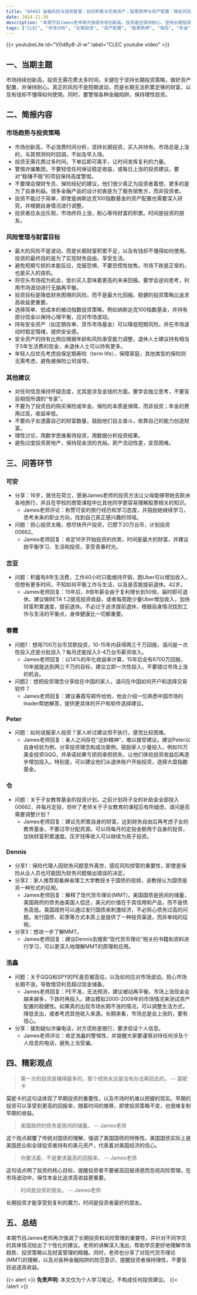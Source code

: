 ```yaml
---
title: "00493 金融风险与投资智慧：如何积累与花用资产；股票质押与资产配置：降低风险的智慧选择"
date: 2024-11-30
description: "本期节目James老师再次强调市场创新高，投资者应保持耐心，坚持长期投资策略，不要被短期波动干扰。此外，老师还解答了学员关于资产配置、股票质押、保险、年金、子女教育以及如何应对市场波动等问题，并分享了对现代货币理论(MMT)的理解。"
tags: ["CLEC", "市场分析", "长期投资", "资产配置", "股票质押", "保险", "年金", "子女教育", "风险管理", "MMT"]
---
```


{{< youtubeLite id="V0d8y8-Jl-w" label="CLEC youtube video" >}}

## 一、当期主题
市场持续创新高，投资无需花费太多时间，关键在于坚持长期投资策略，做好资产配置，并保持耐心。真正的风险不是短期波动，而是长期无法积累足够的财富，以及有钱却不懂得如何使用。同时，要警惕各种金融陷阱，保持理性投资。

## 二、简报内容
### 市场趋势与投资策略
* 市场创新高，不必浪费时间分析，坚持长期投资，买入并持有。市场总是上涨的，与其预测何时回调，不如及早入场。
* 投资无需花费过多时间，下单后即可离手，让时间发挥复利的力量。
* 警惕诈骗集团，不要轻信任何保证稳定收益，或每日上涨的投资建议。要对“稳赚不赔”的项目保持高度警惕。
* 不要理会理财专员、保险经纪的建议，他们很少真正为投资者着想，更多的是为了自身利益。很多金融产品的设计初衷是为了服务销售方，而非投资者。
* 投资不能过于简单，即使是纳斯达克100指数基金的资产配置也需要深入研究，并根据自身情况进行调整。
* 投资者应永远乐观，市场终将上涨，耐心等待财富的积累。时间是投资的朋友。

### 风险管理与财富目标
* 最大的风险不是波动，而是长期财富积累不足，以及有钱却不懂得如何使用。投资的最终目的是为了实现财务自由，享受生活。
*  避免短期亏损的本能反应，克服恐惧，不要恐慌性抛售。市场下跌是正常的，也是买入的良机。
*  将空头市场视为机会，低价买入意味着更高的未来回报。要学会逆向思考，利用市场波动进行无脑再平衡。
*  投资目标是降低财务困境的风险，而不是最大化回报。稳健的投资策略比追求高收益更重要。
*  选择简单、低成本的被动指数投资策略，例如纳斯达克100指数基金，并持有部分现金以保持心理平衡，应对市场波动。
*  持有安全资产（如定期存单、货币市场基金）可以降低短期风险，并在市场波动时稳定情绪，提供安全感。
*  安全资产的持有比例应根据年龄和风险承受能力调整，退休人士建议持有相当于5年生活费的现金，未退休人士可以持有更多。
*  年轻人应优先考虑投保定期寿险（term life），保障家庭，其他类型的保险则无需考虑，避免被保险公司误导。

### 其他建议
* 对任何信息保持怀疑态度，尤其是涉及金钱的方面。要学会独立思考，不要盲目相信所谓的“专家”。
* 不要为了投资目的购买保险或年金。保险的本质是保障，而非投资；年金的费用过高，收益率低。
* 不要向子女透露自己的财富数量，鼓励他们自主奋斗，依靠自己的能力创造财富。
* 理性讨论，用数学思维看待投资，用数据分析投资结果。
* 避免过度投资房地产，保持现金流的充裕。房产流动性差，变现困难。


## 三、问答环节

### 可安
- 分享：16岁，居住在荷兰，感谢James老师的投资方法让父母能够带她去欧洲各地旅行，并且在学校的商管课程中比其他同学更容易理解股票相关的知识。
  - James老师评论：称赞可安的旅行经历和学习态度，并鼓励她继续学习，思考未来的职业方向，找到自己真正感兴趣的领域。
- 问题：担心投资太晚，想尽快开户投资，已攒下20万台币，计划投资00662。
  - James老师回复：肯定16岁开始投资的优势，时间是最大的财富，并建议她平衡学习、生活和投资，享受青春时光。

### 吉亚
- 问题：积蓄有8年生活费，工作40小时只能维持开销，跑Uber可以增加收入，但想有更多时间，不知如何平衡工作与生活，以及是否能提前退休。42岁。
  - James老师回复：15年后，8倍年薪会由于复利增长到50倍，届时即可退休。建议做BETA 1.2提高投资收益，或者每周跑少量Uber增加收入，加快财富积累速度，提前退休。不必过于追求提前退休，根据自身情况找到工作与生活的平衡点，身体健康比一切都重要。

### 春霞
- 问题1：想用700万台币贷款投资，10-15年内获得两三千万回报，请问是一次性投入还是分批投入？每月还能投入3-4万台币薪资收入。
  - James老师回复：以14%的年化收益率计算，15年后会有6700万回报，10年就能达到两三千万的目标，建议立即一次性投入，不要错过市场上涨的机会。
- 问题2：想把投资理念分享给在中国的家人，请问在中国如何开户和选择交易软件？
  - James老师回复：建议春霞写邮件给他，他会介绍一位熟悉中国市场的leader帮她解答，提供更具体的开户和软件选择建议。

### Peter
- 问题：如何说服家人投资？家人听过建议但不执行，感觉比较困难。
  - James老师回复：亲人之间存在“近妙精神”，难以接受建议。建议Peter以自身经验为例，分享投资理念和成功案例，鼓励家人少量投入，例如10万美金投资QQQ，并承诺如果亏损则承担损失，让他们体验投资收益后再逐步增加投入。特别是，可以建议他们从退休账户开始投资，选择大盘指数基金。

### 令
- 问题：关于子女教育基金的投资计划，之前计划将子女的补助金全部投入00662，并每月定投，但听了老师关于子女教育的课程后有所疑虑，请问是否需要调整计划？
  - James老师回复：建议先积累自身的财富，达到财务自由后再考虑子女的教育基金，不要过早分配资源。可以将每月的定投金额用于自身的投资，加快财富积累速度。压岁钱等收入可以继续为孩子投资。

### Dennis
- 分享1：保险代理人因财务问题意外离世，感叹风险控管的重要性，即使是保险从业人员也可能因为财务问题做出错误的决定。
- 分享2：家人推荐观看麻省理工大学教授关于国债的视频，该教授认为国债是另一种形式的征税。
  - James老师回复：解释了现代货币理论(MMT)，美国国债是民间的储蓄，美国政府的债务由美国人偿还，美元的价值在于其信用和产品，而不是债务高低。美国政府可以通过发行国债来刺激经济，不必担心债务过高的问题。发行国债、彩票等方式本质上是提供了一种投资渠道，而非单纯的征税。
- 分享3：想进一步了解MMT。
  - James老师回复：建议Dennis去搜索“现代货币理论”相关的书籍和资料进行学习，可以更深入地理解MMT的原理和应用。

### 浩鑫
- 问题：关于QQQ和SPY的PE是否被高估，以及如何应对市场波动。担心市场长期不涨，导致借贷利息超过现金储备。
  - James老师回复：PE不准，无法预测，建议被动再平衡，市场上涨现金会越来越多，下跌时再投入。建议模拟2000-2009年的市场情况来测试资产配置的稳健性。如果真的出现市场长期不涨的情况，可以调整生活方式，降低支出，或者考虑其他收入来源。长期来看，市场总是会上涨的，要有信心。
- 分享：接到疑似诈骗电话，对方谎称是银行，要求验证个人信息。
  - James老师评论：肯定浩鑫的警惕性，并提醒大家要谨慎对待任何涉及个人信息的电话，避免上当受骗。


## 四、精彩观点
> 第一次的投资是赚得最多的，那个绩效永远是没有办法再回去的。
> -- 莫妮卡

莫妮卡的这句话体现了早期投资的重要性，以及市场时机难以把握的现实。早期的投资可以享受到更高的回报率，随着时间的推移，即使投资策略不变，也很难复制早期的收益。

> 美国政府的债务是民间的储蓄。
> -- James老师

这个观点颠覆了传统对国债的理解，强调了美国国债的特殊性。美国国债实际上是美国民众和全球投资者持有的美元资产，代表着对美国经济的信心。

> 你要活着，不是要求最高的回报率。
> -- James老师

这句话点明了投资的核心目标，提醒投资者不要被高回报诱惑而忽视风险管理。在市场波动中，保住本金比追求高收益更重要。

> 时间是投资的朋友。
> -- James老师

长期投资才能享受到复利的魔力，时间是投资者最好的朋友。


## 五、总结
本期节目James老师再次强调了长期投资和风险管理的重要性，并针对不同学员的具体情况给出了个性化的建议。老师的讲解深入浅出，帮助学员更好地理解市场趋势、投资策略以及财富管理的精髓。同时，老师也分享了对现代货币理论(MMT)的理解，以及对各种金融陷阱的防范意识，提醒投资者保持理性，不要盲目追逐高收益。


{{< alert >}}
**免责声明:** 本文仅为个人学习笔记，不构成任何投资建议。
{{< /alert >}}

